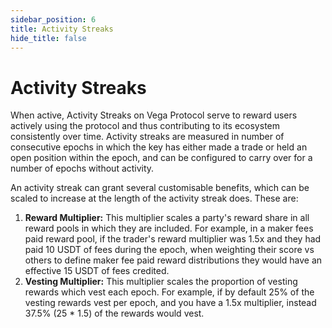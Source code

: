 ```yaml
---
sidebar_position: 6
title: Activity Streaks
hide_title: false
---
```


# Activity Streaks

When active, Activity Streaks on Vega Protocol serve to reward users actively using the protocol and thus contributing to its ecosystem consistently over time. Activity streaks are measured in number of consecutive epochs in which the key has either made a trade or held an open position within the epoch, and can be configured to carry over for a number of epochs without activity.

An activity streak can grant several customisable benefits, which can be scaled to increase at the length of the activity streak does. These are:

1. **Reward Multiplier:** This multiplier scales a party's reward share in all reward pools in which they are included. For example, in a maker fees paid reward pool, if the trader's reward multiplier was 1.5x and they had paid 10 USDT of fees during the epoch, when weighting their score vs others to define maker fee paid reward distributions they would have an effective 15 USDT of fees credited.
2. **Vesting Multiplier:** This multiplier scales the proportion of vesting rewards which vest each epoch. For example, if by default 25% of the vesting rewards vest per epoch, and you have a 1.5x multiplier, instead 37.5% (25 * 1.5) of the rewards would vest.